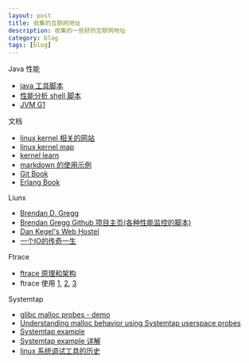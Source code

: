 ```yaml
---
layout: post
title: 收集的互联网地址
description: 收集的一些好的互联网地址
category: blog
tags: [blog]
---
```

Java 性能

- [java 工具脚本](https://github.com/oldratlee/useful-scripts)
- [性能分析 shell 脚本](https://github.com/imbugs/perfanalyzer)
- [JVM G1](http://java-is-the-new-c.blogspot.com/2013/07/tuning-and-benchmarking-java-7s-garbage.html)

文档

- [linux kernel 相关的网站](https://linux.zeef.com/paul.reiber)
- [linux kernel map](http://www.makelinux.net/kernel_map/)
- [kernel learn](http://sop.upv.es/gii-dso/en/teoria.html)
- [markdown 的使用示例](http://mdp.tylingsoft.com/)
- [Git Book](http://git-scm.com/book/zh/v1)
- [Erlang Book](http://learnyousomeerlang.com/content)

Liunx

- [Brendan D. Gregg](http://www.brendangregg.com/)
- [Brendan Gregg Github 项目主页(各种性能监控的脚本)](https://github.com/brendangregg)
- [Dan Kegel's Web Hostel](http://www.kegel.com/)
- [一个IO的传奇一生](http://alanwu.blog.51cto.com/3652632/d-8)

Ftrace

- [ftrace 原理和架构](http://www.ibm.com/developerworks/cn/linux/l-cn-ftrace/index.html)
- ftrace 使用  [1][], [2][], [3][]

Systemtap

- [glibc malloc probes - demo](http://developerblog.redhat.com/2015/01/06/malloc-systemtap-probes-an-example/)
- [Understanding malloc behavior using Systemtap userspace probes](http://developerblog.redhat.com/2014/10/02/understanding-malloc-behavior-using-systemtap-userspace-probes/)
- [Systemtap example](https://sourceware.org/systemtap/examples/)
- [Systemtap example 详解](http://blog.163.com/digoal@126/blog/#m=0&t=1&c=fks_084068084086080075085082085095085080082075083081086071084)
- [linux 系统调试工具的历史](http://www.wzxue.com/linux-tracing-tools-soap-opera/)


[-10]:    http://hushi55.github.io/  "-10"
[1]: http://www.ibm.com/developerworks/cn/linux/l-cn-ftrace1/index.html	"1"
[2]: http://www.ibm.com/developerworks/cn/linux/l-cn-ftrace2/index.html "2"
[3]: http://www.ibm.com/developerworks/cn/linux/l-cn-ftrace3/index.html "3"
